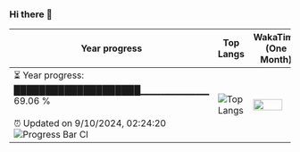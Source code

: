 ### Hi there 👋
| Year progress | Top Langs | WakaTime (One Month) |
| --- | --- | --- |
| <div>⏳ Year progress: <br> ████████████████████▁▁▁▁▁▁▁▁▁▁ 69.06 % <br> <br>⏰ Updated on 9/10/2024, 02:24:20 <br>![Progress Bar CI](https://github.com/yinloonga/yinloonga/actions/workflows/main.yml/badge.svg)</div> | ![Top Langs](https://github-readme-stats-one-bice.vercel.app/api/top-langs/?username=yinloonga&layout=compact&theme=dark&role=OWNER,ORGANIZATION_MEMBER,COLLABORATOR) | <img src="https://wakatime.com/share/@yinloonga/f920780c-f365-4860-b2d0-04bf2840a3f5.svg" width="80%" height="80%" /> |
